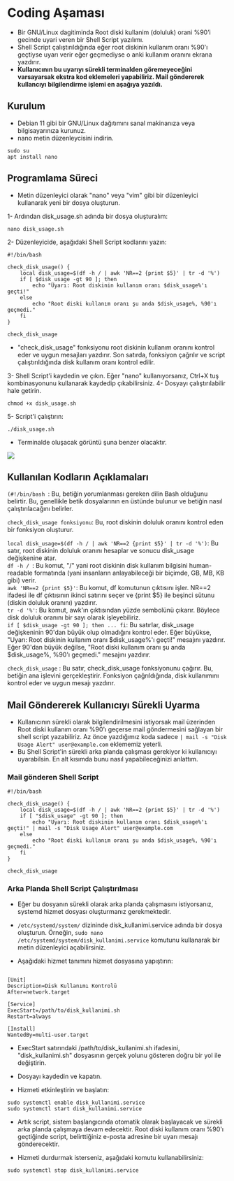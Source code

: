 # Coding Aşaması

* Bir GNU/Linux dagitiminda Root diski kullanim (doluluk) orani %90’i gecinde uyari veren bir
Shell Script yazılımı.
* Shell Script çalıştırıldığında eğer root diskinin kullanım oranı  %90'ı geçtiyse uyarı verir eğer geçmediyse o anki kullanım oranını ekrana yazdırır.  
*  **Kullanıcının  bu  uyarıyı sürekli terminalden göremeyeceğini varsayarsak ekstra kod eklemeleri yapabiliriz. Mail göndererek kullancıyı bilgilendirme işlemi en aşağıya yazıldı.**



## Kurulum
* Debian 11 gibi bir GNU/Linux dağıtımını sanal makinanıza veya bilgisayarınıza kurunuz.
* nano metin düzenleycisini indirin.
``` 
sudo su 
apt install nano 
```
## Programlama Süreci

* Metin düzenleyici olarak "nano" veya "vim" gibi bir düzenleyici kullanarak yeni bir dosya oluşturun.  

1- Ardından disk_usage.sh adında bir dosya oluşturalım:


```
nano disk_usage.sh
```  
2- Düzenleyicide, aşağıdaki Shell Script kodlarını yazın:

``` 
#!/bin/bash

check_disk_usage() {
	local disk_usage=$(df -h / | awk 'NR==2 {print $5}' | tr -d '%')
	if [ $disk_usage -gt 90 ]; then
		echo "Uyarı: Root diskinin kullanım oranı $disk_usage%'ı geçti!"
	else
		echo "Root diski kullanım oranı şu anda $disk_usage%, %90'ı geçmedi."
	fi
}

check_disk_usage
``` 
*  "check_disk_usage" fonksiyonu root diskinin kullanım oranını kontrol eder ve uygun mesajları yazdırır. Son satırda, fonksiyon çağrılır ve script çalıştırıldığında disk kullanım oranı kontrol edilir.

3- Shell Script'i kaydedin ve çıkın. Eğer "nano" kullanıyorsanız, Ctrl+X tuş kombinasyonunu kullanarak kaydedip çıkabilirsiniz.
4- Dosyayı çalıştırılabilir hale getirin.
```
chmod +x disk_usage.sh
```
5- Script'i çalıştırın:
```
./disk_usage.sh
```
* Terminalde oluşacak görüntü şuna benzer olacaktır. 

![](https://github.com/sudkostik/PatikaWayToFutureCase/blob/main/Coding/CodingImages/UsageReport.png)  

## Kullanılan Kodların Açıklamaları
`(#!/bin/bash `: Bu, betiğin yorumlanması gereken dilin Bash olduğunu belirtir. Bu, genellikle betik dosyalarının en üstünde bulunur ve betiğin nasıl çalıştırılacağını belirler.

`check_disk_usage fonksiyonu`: Bu, root diskinin doluluk oranını kontrol eden bir fonksiyon oluşturur.

`local disk_usage=$(df -h / | awk 'NR==2 {print $5}' | tr -d '%')`: Bu satır, root diskinin doluluk oranını hesaplar ve sonucu disk_usage değişkenine atar.  
`df -h / `: Bu komut, "/" yani root diskinin disk kullanım bilgisini human-readable formatında (yani insanların anlayabileceği bir biçimde, GB, MB, KB gibi) verir.  
`awk 'NR==2 {print $5}'`: Bu komut, df komutunun çıktısını işler. NR==2 ifadesi ile df çıktısının ikinci satırını seçer ve {print $5} ile beşinci sütunu (diskin doluluk oranını) yazdırır.   
`tr -d '%'`: Bu komut, awk'ın çıktısından yüzde sembolünü çıkarır. Böylece disk doluluk oranını bir sayı olarak işleyebiliriz.   
`if [ $disk_usage -gt 90 ]; then ... fi`: Bu satırlar, disk_usage değişkeninin 90'dan büyük olup olmadığını kontrol eder. Eğer büyükse, "Uyarı: Root diskinin kullanım oranı $disk_usage%'ı geçti!" mesajını yazdırır. Eğer 90'dan büyük değilse, "Root diski kullanım oranı şu anda $disk_usage%, %90'ı geçmedi." mesajını yazdırır. 

`check_disk_usage` : Bu satır, check_disk_usage fonksiyonunu çağırır. Bu, betiğin ana işlevini gerçekleştirir. Fonksiyon çağrıldığında, disk kullanımını kontrol eder ve uygun mesajı yazdırır.

## Mail Göndererek Kullanıcıyı Sürekli Uyarma
* Kullanıcının sürekli olarak bilgilendirilmesini istiyorsak mail üzerinden Root diski kullanım oranı %90'ı geçerse mail göndermesini sağlayan bir shell script yazabiliriz. Az önce yazdığımız koda sadece  ``| mail -s "Disk Usage Alert" user@example.com`` eklememiz yeterli.  
* Bu Shell Script'in sürekli arka planda çalışması gerekiyor ki kullanıcıyı uyarabilsin. En alt kısımda bunu nasıl yapabileceğinizi anlattım.

### Mail gönderen Shell Script
```
#!/bin/bash

check_disk_usage() {
    local disk_usage=$(df -h / | awk 'NR==2 {print $5}' | tr -d '%')
    if [ "$disk_usage" -gt 90 ]; then
        echo "Uyarı: Root diskinin kullanım oranı $disk_usage%'ı geçti!" | mail -s "Disk Usage Alert" user@example.com
    else
        echo "Root diski kullanım oranı şu anda $disk_usage%, %90'ı geçmedi."
    fi
}

check_disk_usage
``` 
### Arka Planda Shell Script Çalıştırılması
* Eğer bu dosyanın sürekli olarak arka planda çalışmasını istiyorsanız, systemd hizmet dosyası oluşturmanız gerekmektedir.
* ``/etc/systemd/system/`` dizininde disk_kullanimi.service adında bir dosya oluşturun. Örneğin, ``sudo nano /etc/systemd/system/disk_kullanimi.service`` komutunu kullanarak bir metin düzenleyici açabilirsiniz.

* Aşağıdaki hizmet tanımını hizmet dosyasına yapıştırın:
```

[Unit]
Description=Disk Kullanımı Kontrolü
After=network.target

[Service]
ExecStart=/path/to/disk_kullanimi.sh
Restart=always

[Install]
WantedBy=multi-user.target

```
* ExecStart satırındaki /path/to/disk_kullanimi.sh ifadesini, "disk_kullanimi.sh" dosyasının gerçek yolunu gösteren doğru bir yol ile değiştirin.

* Dosyayı kaydedin ve kapatın.

* Hizmeti etkinleştirin ve başlatın:

```
sudo systemctl enable disk_kullanimi.service
sudo systemctl start disk_kullanimi.service

```
* Artık script, sistem başlangıcında otomatik olarak başlayacak ve sürekli arka planda çalışmaya devam edecektir. Root diski kullanım oranı %90'ı geçtiğinde script, belirttiğiniz e-posta adresine bir uyarı mesajı gönderecektir.

* Hizmeti durdurmak isterseniz, aşağıdaki komutu kullanabilirsiniz:

``` 
sudo systemctl stop disk_kullanimi.service

```





